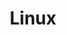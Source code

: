 ---
title: Linux
descripton: "Tutorials rund um das Thema Linux" 
menu:
  sidebar:
    name: Linux
    identifier: linux
    weight: 100
tags: ["linux"]
categories: ["Tutorials"]
---